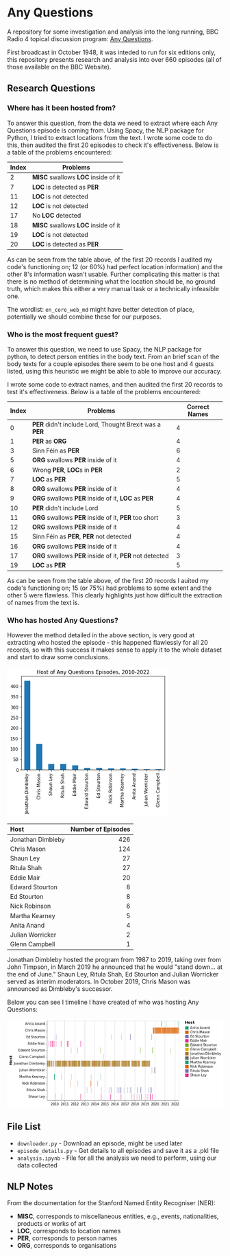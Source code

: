 # Any Questions

A repository for some investigation and analysis into the long running, BBC Radio 4 topical discussion program: [Any Questions](https://www.bbc.co.uk/programmes/b006qgvj).

First broadcast in October 1948, it was inteded to run for six editions only, this repository presents research and analysis into over 660 episodes (all of those available on the BBC Website).

## Research Questions

### Where has it been hosted from?

To answer this question, from the data we need to extract where each Any Questions episode is coming from.
Using Spacy, the NLP package for Python, I tried to extract locations from the text. I wrote some code to do this, then audited the first 20 episodes to check it's effectiveness. Below is a table of the problems encountered:

| Index       | Problems |
| ----------- | ----------- |
| 2 | **MISC** swallows **LOC** inside of it |
| 7 | **LOC** is detected as **PER** |
| 11 | **LOC** is not detected |
| 12 | **LOC** is not detected |
| 17 | No **LOC** detected |
| 18 | **MISC** swallows **LOC** inside of it |
| 19 | **LOC** is not detected |
| 20 | **LOC** is detected as **PER** |

As can be seen from the table above, of the first 20 records I audited my code's functioning on; 12 (or 60%) had perfect location information) and the other 8's information wasn't usable. Further complicating this matter is that there is no method of determining what the location should be, no ground truth, which makes this either a very manual task or a technically infeasible one.

The wordlist: ``en_core_web_md`` might have better detection of place, potentially we should combine these for our purposes.

### Who is the most frequent guest?

To answer this question, we need to use Spacy, the NLP package for python, to detect person entities in the body text.
From an brief scan of the body texts for a couple episodes there seem to be one host and 4 guests listed, using this heuristic we might be able to able to improve our accuracy.

I wrote some code to extract names, and then audited the first 20 records to test it's effectiveness. Below is a table of the problems encountered:

| Index       | Problems | Correct Names
| ----------- | ----------- |----------- |
| 0 | **PER** didn't include Lord, Thought Brexit was a **PER** | 4 |
| 1 | **PER** as **ORG** | 4 |
| 3 | Sinn Féin as **PER** | 6 |
| 5 | **ORG** swallows **PER** inside of it | 4 |
| 6 | Wrong **PER**, **LOC**s in **PER** | 2 |
| 7 | **LOC** as **PER** | 5 |
| 8 | **ORG** swallows **PER** inside of it | 4 |
| 9 | **ORG** swallows **PER** inside of it, **LOC** as **PER** | 4 |
| 10 | **PER** didn't include Lord | 5 |
| 11 | **ORG** swallows **PER** inside of it, **PER** too short | 3 |
| 12 | **ORG** swallows **PER** inside of it | 4 |
| 15 | Sinn Féin as **PER**, **PER** not detected | 4 |
| 16 | **ORG** swallows **PER** inside of it | 4 |
| 17 | **ORG** swallows **PER** inside of it, **PER** not detected | 3 |
| 19 | **LOC** as **PER** | 5 |

As can be seen from the table above, of the first 20 records I auited my code's functioning on; 15 (or 75%) had problems to some extent and the other 5 were flawless. This clearly highlights just how difficult the extraction of names from the text is.

### Who has hosted Any Questions?

However the method detailed in the above section, is very good at extracting who hosted the episode - this happened flawlessly for all 20 records, so with this success it makes sense to apply it to the whole dataset and start to draw some conclusions.

![hosts bar chart](images/hosts.png)

|   Host | Number of Episodes |
|:------------------|-------:|
| Jonathan Dimbleby |    426 |
| Chris Mason       |    124 |
| Shaun Ley         |     27 |
| Ritula Shah       |     27 |
| Eddie Mair        |     20 |
| Edward Stourton   |      8 |
| Ed Stourton       |      8 |
| Nick Robinson     |      6 |
| Martha Kearney    |      5 |
| Anita Anand       |      4 |
| Julian Worricker  |      2 |
| Glenn Campbell    |      1 |

Jonathan Dimbleby hosted the program from 1987 to 2019, taking over from John Timpson, in March 2019 he announced that he would "stand down... at the end of June." Shaun Ley, Ritula Shah, Ed Stourton and Julian Worricker served as interim moderators. In October 2019, Chris Mason was announced as Dimbleby's successor.

Below you can see I timeline I have created of who was hosting Any Questions:

![hosts timeline](images/timeline.png)

## File List

- ```downloader.py``` - Download an episode, might be used later
- ```episode_details.py``` - Get details to all episodes and save it as a .pkl file
- ```analysis.ipynb``` - File for all the analysis we need to perform, using our data collected

## NLP Notes

From the documentation for the Stanford Named Entity Recogniser (NER):

- **MISC**, corresponds to miscellaneous entities, e.g., events, nationalities, products or works of art
- **LOC**, corresponds to location names
- **PER**, corresponds to person names
- **ORG**, corresponds to organisations
